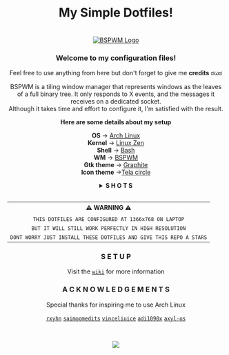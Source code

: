 
<div align=center>

 # **My Simple Dotfiles!**

 <br><a href="https://github.com/baskerville/bspwm">
  <img alt="BSPWM Logo" height="150" align = "center" src="https://github.com/baskerville/bspwm/blob/1560df35be303807052c235634eb8d59415c37ff/artworks/bspwm_logo.svg" />
</a><br>

 ### Welcome to my configuration files!

 Feel free to use anything from here but don't forget to give me **credits** ಠωಠ

 BSPWM is a tiling window manager that represents windows as the leaves of a full binary tree.
 It only responds to X events, and the messages it receives on a dedicated socket. <br>
 Although it takes time and effort to configure it, I'm satisfied with the result.
  
 **Here are some details about my setup**

 **OS** -> [Arch Linux](https://wiki.archlinux.org/title/Arch_Linux) <br>
 **Kernel** -> [Linux Zen](https://wiki.archlinux.org/title/Kernel#Officially_supported_kernels) <br>
 **Shell** -> [Bash](https://wiki.archlinux.org/title/Bash) <br>
 **WM** -> [BSPWM](https://wiki.archlinux.org/title/Bspwm) <br>
 **Gtk theme** -> [Graphite](https://github.com/vinceliuice/Graphite-gtk-theme) <br>
 **Icon theme** ->[Tela circle](https://github.com/vinceliuice/Tela-circle-icon-theme)

</div>

<details align="center">
<summary><strong>S H O T S</strong></summary><br>

 ![Desktop](https://raw.githubusercontent.com/Qwickdom/dotfiles-bspwm/main/.github/assets/Desktop-ganyu.png)

 | Terminal         | Sublime        |
 | ---------------- | -------------- |
 | ![Terminal](https://raw.githubusercontent.com/Qwickdom/dotfiles-bspwm/main/.github/assets/Terminal.png) | ![Sublime](https://raw.githubusercontent.com/Qwickdom/dotfiles-bspwm/main/.github/assets/Sublime.png) |

 ## Another style of desktop

 ![Desktop](https://raw.githubusercontent.com/Qwickdom/dotfiles-bspwm/main/.github/assets/Desktop-hsgrl.png)

<details align="center">
<summary><strong>Shots rofi</strong></summary><br>

 | `Launcher`     |  `Windows`    |
 | -------------- | ------------- |
 | ![Rofi-lc](https://raw.githubusercontent.com/Qwickdom/dotfiles-bspwm/main/.github/assets/Rofi/launcher.png) | ![Rofi-w](https://raw.githubusercontent.com/Qwickdom/dotfiles-bspwm/main/.github/assets/Rofi/windows.png) |
 | `Screenshot`   | `Powermenu`   |
 | ![Rofi-ss](https://raw.githubusercontent.com/Qwickdom/dotfiles-bspwm/main/.github/assets/Rofi/screenshot.png) | ![Rofi-pm](https://raw.githubusercontent.com/Qwickdom/dotfiles-bspwm/main/.github/assets/Rofi/powermenu.png) |
 | `Network`      | `MPD`         |
 | ![Rofi-nw](https://raw.githubusercontent.com/Qwickdom/dotfiles-bspwm/main/.github/assets/Rofi/network.png) | ![Rofi-m](https://raw.githubusercontent.com/Qwickdom/dotfiles-bspwm/main/.github/assets/Rofi/mpd.png) |
 | `Style-switch` | `Links`        |
 | ![Rofi-sw](https://raw.githubusercontent.com/Qwickdom/dotfiles-bspwm/main/.github/assets/Rofi/style-switch.png)| ![Rofi-lk](https://raw.githubusercontent.com/Qwickdom/dotfiles-bspwm/main/.github/assets/Rofi/links.png) |

 **The style switcher will change the following:** <br>
 Status bar, wallpaper, rofi and alacritty colors <br>
 ( Ganyu = *Tokyo Night* and HSGrl = *Dracula* )

</details></details>

<h2></h2>

<table align="center">
  <tr>
    <th align="center">
      ⚠ WARNING ⚠
    </th>
  </tr>
  <tr>
    <td align="center">
      <sub>
        <samp>
          THIS DOTFILES ARE CONFIGURED AT 1366x768 ON LAPTOP <br>
          BUT IT WILL STILL WORK PERFECTLY IN HIGH RESOLUTION <br>
          DONT WORRY JUST INSTALL THESE DOTFILES AND GIVE THIS REPO A STARS
        </samp>
      </sub>
    </td>
  </tr>
</table>

<div align="center">

 ### S E T U P

 Visit the [`wiki`](https://github.com/Qwickdom/dotfiles-bspwm/wiki) for more information

 ### A C K N O W L E D G E M E N T S

 Special thanks for inspiring me to use Arch Linux

 [`rxyhn`](https://github.com/rxyhn)
 [`saimoomedits`](https://github.com/saimoomedits)
 [`vinceliuice`](https://github.com/vinceliuice)
 [`adi1090x`](https://github.com/adi1090x)
 [`axyl-os`](https://github.com/axyl-os/axyl-bspwm)

</div><br>

<p align="center"><img src="https://raw.githubusercontent.com/catppuccin/catppuccin/dev/assets/footers/gray0_ctp_on_line.svg?sanitize=true" /></p>